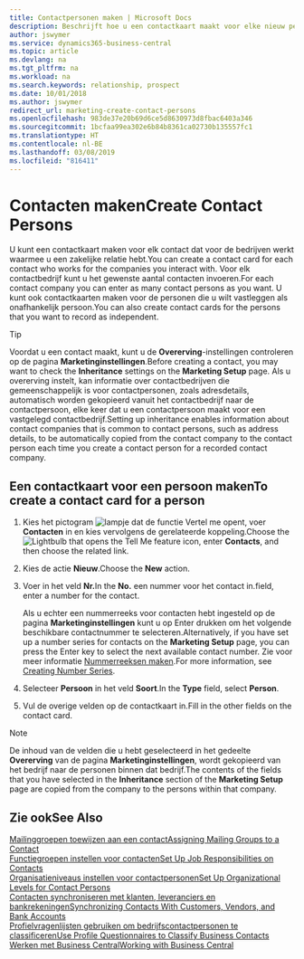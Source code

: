 ```yaml
---
title: Contactpersonen maken | Microsoft Docs
description: Beschrijft hoe u een contactkaart maakt voor elke nieuw persoon of prospect waarmee u contact onderhoudt of een zakelijke relatie hebt.
author: jswymer
ms.service: dynamics365-business-central
ms.topic: article
ms.devlang: na
ms.tgt_pltfrm: na
ms.workload: na
ms.search.keywords: relationship, prospect
ms.date: 10/01/2018
ms.author: jswymer
redirect_url: marketing-create-contact-persons
ms.openlocfilehash: 983de37e20b69d6ce5d8630973d8fbac6403a346
ms.sourcegitcommit: 1bcfaa99ea302e6b84b8361ca02730b135557fc1
ms.translationtype: HT
ms.contentlocale: nl-BE
ms.lasthandoff: 03/08/2019
ms.locfileid: "816411"
---
```

# <a name="create-contact-persons"></a><span data-ttu-id="bcca6-103">Contacten maken</span><span class="sxs-lookup"><span data-stu-id="bcca6-103">Create Contact Persons</span></span>
<span data-ttu-id="bcca6-104">U kunt een contactkaart maken voor elk contact dat voor de bedrijven werkt waarmee u een zakelijke relatie hebt.</span><span class="sxs-lookup"><span data-stu-id="bcca6-104">You can create a contact card for each contact who works for the companies you interact with.</span></span> <span data-ttu-id="bcca6-105">Voor elk contactbedrijf kunt u het gewenste aantal contacten invoeren.</span><span class="sxs-lookup"><span data-stu-id="bcca6-105">For each contact company you can enter as many contact persons as you want.</span></span> <span data-ttu-id="bcca6-106">U kunt ook contactkaarten maken voor de personen die u wilt vastleggen als onafhankelijk persoon.</span><span class="sxs-lookup"><span data-stu-id="bcca6-106">You can also create contact cards for the persons that you want to record as independent.</span></span>

> [!TIP]  
>   <span data-ttu-id="bcca6-107">Voordat u een contact maakt, kunt u de **Overerving**-instellingen controleren op de pagina **Marketinginstellingen**.</span><span class="sxs-lookup"><span data-stu-id="bcca6-107">Before creating a contact, you may want to check the **Inheritance** settings on the **Marketing Setup** page.</span></span> <span data-ttu-id="bcca6-108">Als u overerving instelt, kan informatie over contactbedrijven die gemeenschappelijk is voor contactpersonen, zoals adresdetails, automatisch worden gekopieerd vanuit het contactbedrijf naar de contactpersoon, elke keer dat u een contactpersoon maakt voor een vastgelegd contactbedrijf.</span><span class="sxs-lookup"><span data-stu-id="bcca6-108">Setting up inheritance enables information about contact companies that is common to contact persons, such as address details, to be automatically copied from the contact company to the contact person each time you create a contact person for a recorded contact company.</span></span>

## <a name="to-create-a-contact-card-for-a-person"></a><span data-ttu-id="bcca6-109">Een contactkaart voor een persoon maken</span><span class="sxs-lookup"><span data-stu-id="bcca6-109">To create a contact card for a person</span></span>
1. <span data-ttu-id="bcca6-110">Kies het pictogram ![lampje dat de functie Vertel me opent](media/ui-search/search_small.png "Vertel me wat u wilt doen"), voer **Contacten** in en kies vervolgens de gerelateerde koppeling.</span><span class="sxs-lookup"><span data-stu-id="bcca6-110">Choose the ![Lightbulb that opens the Tell Me feature](media/ui-search/search_small.png "Tell me what you want to do") icon, enter **Contacts**, and then choose the related link.</span></span>
2. <span data-ttu-id="bcca6-111">Kies de actie **Nieuw**.</span><span class="sxs-lookup"><span data-stu-id="bcca6-111">Choose the **New** action.</span></span>
3. <span data-ttu-id="bcca6-112">Voer in het veld **Nr.**</span><span class="sxs-lookup"><span data-stu-id="bcca6-112">In the **No.**</span></span> <span data-ttu-id="bcca6-113">een nummer voor het contact in.</span><span class="sxs-lookup"><span data-stu-id="bcca6-113">field, enter a number for the contact.</span></span>

    <span data-ttu-id="bcca6-114">Als u echter een nummerreeks voor contacten hebt ingesteld op de pagina **Marketinginstellingen** kunt u op Enter drukken om het volgende beschikbare contactnummer te selecteren.</span><span class="sxs-lookup"><span data-stu-id="bcca6-114">Alternatively, if you have set up a number series for contacts on the **Marketing Setup** page, you can press the Enter key to select the next available contact number.</span></span> <span data-ttu-id="bcca6-115">Zie voor meer informatie [Nummerreeksen maken](ui-create-number-series.md).</span><span class="sxs-lookup"><span data-stu-id="bcca6-115">For more information, see [Creating Number Series](ui-create-number-series.md).</span></span>
4. <span data-ttu-id="bcca6-116">Selecteer **Persoon** in het veld **Soort**.</span><span class="sxs-lookup"><span data-stu-id="bcca6-116">In the **Type** field, select **Person**.</span></span>
5. <span data-ttu-id="bcca6-117">Vul de overige velden op de contactkaart in.</span><span class="sxs-lookup"><span data-stu-id="bcca6-117">Fill in the other fields on the contact card.</span></span>

> [!NOTE]  
>   <span data-ttu-id="bcca6-118">De inhoud van de velden die u hebt geselecteerd in het gedeelte **Overerving** van de pagina **Marketinginstellingen**, wordt gekopieerd van het bedrijf naar de personen binnen dat bedrijf.</span><span class="sxs-lookup"><span data-stu-id="bcca6-118">The contents of the fields that you have selected in the **Inheritance** section of the **Marketing Setup** page are copied from the company to the persons within that company.</span></span>

## <a name="see-also"></a><span data-ttu-id="bcca6-119">Zie ook</span><span class="sxs-lookup"><span data-stu-id="bcca6-119">See Also</span></span>
[<span data-ttu-id="bcca6-120">Mailinggroepen toewijzen aan een contact</span><span class="sxs-lookup"><span data-stu-id="bcca6-120">Assigning Mailing Groups to a Contact</span></span>](marketing-mailing-groups.md#AssignMailGroupContact)  
[<span data-ttu-id="bcca6-121">Functiegroepen instellen voor contacten</span><span class="sxs-lookup"><span data-stu-id="bcca6-121">Set Up Job Responsibilities on Contacts</span></span>](marketing-job-responsibilities.md)  
[<span data-ttu-id="bcca6-122">Organisatieniveaus instellen voor contactpersonen</span><span class="sxs-lookup"><span data-stu-id="bcca6-122">Set Up Organizational Levels for Contact Persons</span></span>](marketing-organizational-levels.md)  
[<span data-ttu-id="bcca6-123">Contacten synchroniseren met klanten, leveranciers en bankrekeningen</span><span class="sxs-lookup"><span data-stu-id="bcca6-123">Synchronizing Contacts With Customers, Vendors, and Bank Accounts</span></span>](marketing-synchronize-contacts-customers-vendors-bank-accounts.md)  
[<span data-ttu-id="bcca6-124">Profielvragenlijsten gebruiken om bedrijfscontactpersonen te classificeren</span><span class="sxs-lookup"><span data-stu-id="bcca6-124">Use Profile Questionnaires to Classify Business Contacts</span></span>](marketing-create-contact-profile-questionnaire.md)  
[<span data-ttu-id="bcca6-125">Werken met Business Central</span><span class="sxs-lookup"><span data-stu-id="bcca6-125">Working with Business Central</span></span>](ui-work-product.md)  

